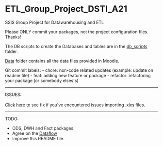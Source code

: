 # ETL_Group_Project_DSTI_A21
SSIS Group Project for Datawarehousing and ETL

Please ONLY commit your packages, not the project configuration files. Thanks!

The DB scripts to create the Databases and tables are in the <a href="https://github.com/MSebastian2021/ETL_Group_Project_DSTI_A21/tree/main/db_scripts">db_scripts</a> folder.

<a href="https://github.com/MSebastian2021/ETL_Group_Project_DSTI_A21/tree/main/Data">Data</a> folder contains all the data files provided in Moodle.

Git commit labels:
	- chore: non-code related updates (example: update on readme file)
	- feat: adding new feature or package
	- refactor: refactoring your package (or somebody elses's)

<hr>
ISSUES:<br>
<br>
<a href="https://www.jilaxzone.com/2020/03/20/how-to-load-excel-xlsx-file-using-ssis-on-visual-studio-2019/">Click here</a> to see fix if you've encountered issues importing .xlxs files.
<hr>

TODO: 
  - ODS, DWH and Fact packages.
  - Agree on the <a href="https://cloud.smartdraw.com/editor.aspx?templateId=3f4bc78e-eff1-4223-9dda-f429447703d0&flags=128#depoId=35043151&credID=-38873968">Dataflow</a> 
  - Improve this README file.
